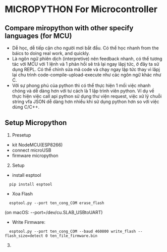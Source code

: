 # MICROPYTHON For Microcontroller

## Compare miropython with other specify languages (for MCU)
- Dễ học, dễ tiếp cận cho người mơi bắt đầu. Có thể học nhanh from the báics to doing real work, and quickly.
- Là ngôn ngữ phiên dịch (interpretive) nên feedback nhanh, có thể tương tác với MCU với 1 lệnh và 1 phản hồi sẽ trả lại ngay lâpj tức, ở đây ta sử dụng REPL. Có thể chỉnh sửa mã code và chạy ngay lập tức thay vì lăpj lại chu trình code-compile-upload-execute như các ngôn ngữ khác như C.
- Với sự phong phú của python thì có thể thực hiện 1 mối việc nhanh chóng và dễ dàng hơn với tư cách là 1 lập trình viên python. Ví dụ về thực hiện việc call api python sử dụng thư viện request, việc xử lý chuỗi string vfa JSON dễ dàng hơn nhiều khi sử dụng python hơn so với việc dùng C/C++.  


## Setup Micropython

1. Presetup
- kit NodeMCU(ESP8266)
- connect microUSB
- firmware micropython
2. Setup
  - install esptool
  ```
    pip install esptool
  ```
  - Xoa Flash
  ```
    esptool.py --port ten_cong_COM erase_flash
  ```
  (on macOS: --port=/dev/cu.SLAB_USBtoUART)
  
  - Write Firmware:
  ```
    esptool.py --port ten_cong_COM --baud 460800 write_flash --flash_size=detect 0 ten_file_firmware.bin
  ```
3. 
